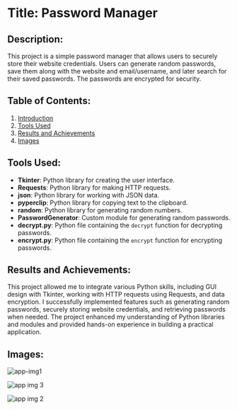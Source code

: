 # Title: Password Manager

## Description:
This project is a simple password manager that allows users to securely store their website credentials. Users can generate random passwords, save them along with the website and email/username, and later search for their saved passwords. The passwords are encrypted for security.

## Table of Contents:
1. [Introduction](#introduction)
2. [Tools Used](#tools-used)
3. [Results and Achievements](#results-and-achievements)
4. [Images](#Images)

## Tools Used:
- **Tkinter**: Python library for creating the user interface.
- **Requests**: Python library for making HTTP requests.
- **json**: Python library for working with JSON data.
- **pyperclip**: Python library for copying text to the clipboard.
- **random**: Python library for generating random numbers.
- **PasswordGenerator**: Custom module for generating random passwords.
- **decrypt.py**: Python file containing the `decrypt` function for decrypting passwords.
- **encrypt.py**: Python file containing the `encrypt` function for encrypting passwords.

## Results and Achievements:
This project allowed me to integrate various Python skills, including GUI design with Tkinter, working with HTTP requests using Requests, and data encryption. I successfully implemented features such as generating random passwords, securely storing website credentials, and retrieving passwords when needed. The project enhanced my understanding of Python libraries and modules and provided hands-on experience in building a practical application.


## Images:
![app-img1](https://github.com/bardack134/Password-manager-02/assets/142977989/18d4ab56-201d-4186-8c40-f53c1039c2dc)

![app img 3](https://github.com/bardack134/Password-manager-02/assets/142977989/3505d1a8-3cf4-48d4-9280-f34c10599d62)

![app img 2](https://github.com/bardack134/Password-manager-02/assets/142977989/23611e2b-26c2-4d9e-81d4-2eb6fe58f7e9)
